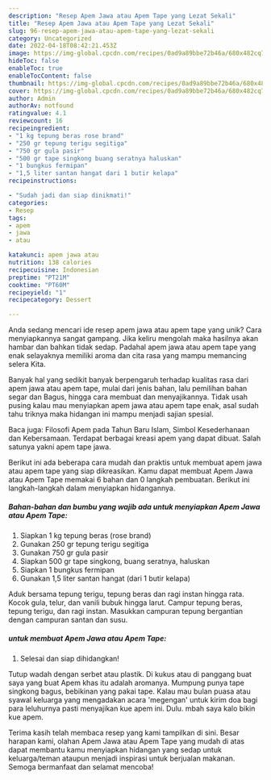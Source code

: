 ```yaml
---
description: "Resep Apem Jawa atau Apem Tape yang Lezat Sekali"
title: "Resep Apem Jawa atau Apem Tape yang Lezat Sekali"
slug: 96-resep-apem-jawa-atau-apem-tape-yang-lezat-sekali
category: Uncategorized
date: 2022-04-18T08:42:21.453Z
image: https://img-global.cpcdn.com/recipes/0ad9a89bbe72b46a/680x482cq70/apem-jawa-atau-apem-tape-foto-resep-utama.jpg
hideToc: false
enableToc: true
enableTocContent: false
thumbnail: https://img-global.cpcdn.com/recipes/0ad9a89bbe72b46a/680x482cq70/apem-jawa-atau-apem-tape-foto-resep-utama.jpg
cover: https://img-global.cpcdn.com/recipes/0ad9a89bbe72b46a/680x482cq70/apem-jawa-atau-apem-tape-foto-resep-utama.jpg
author: Admin
authorAv: notfound
ratingvalue: 4.1
reviewcount: 16
recipeingredient:
- "1 kg tepung beras rose brand"
- "250 gr tepung terigu segitiga"
- "750 gr gula pasir"
- "500 gr tape singkong buang seratnya haluskan"
- "1 bungkus fermipan"
- "1,5 liter santan hangat dari 1 butir kelapa"
recipeinstructions:

- "Sudah jadi dan siap dinikmati!"
categories:
- Resep
tags:
- apem
- jawa
- atau

katakunci: apem jawa atau 
nutrition: 138 calories
recipecuisine: Indonesian
preptime: "PT21M"
cooktime: "PT60M"
recipeyield: "1"
recipecategory: Dessert

---
```





Anda sedang mencari ide resep apem jawa atau apem tape yang unik? Cara menyiapkannya sangat gampang. Jika keliru mengolah maka hasilnya akan hambar dan bahkan tidak sedap. Padahal apem jawa atau apem tape yang enak selayaknya memiliki aroma dan cita rasa yang mampu memancing selera Kita.





Banyak hal yang sedikit banyak berpengaruh terhadap kualitas rasa dari apem jawa atau apem tape, mulai dari jenis bahan, lalu pemilihan bahan segar dan Bagus, hingga cara membuat dan menyajikannya. Tidak usah pusing kalau mau menyiapkan apem jawa atau apem tape enak,      asal sudah tahu triknya maka hidangan ini mampu menjadi sajian spesial.














Baca juga: Filosofi Apem pada Tahun Baru Islam, Simbol Kesederhanaan dan Kebersamaan. Terdapat berbagai kreasi apem yang dapat dibuat. Salah satunya yakni apem tape jawa.






Berikut ini ada beberapa cara mudah dan praktis untuk membuat apem jawa atau apem tape yang siap dikreasikan. Kamu dapat membuat Apem Jawa atau Apem Tape memakai 6 bahan dan 0 langkah pembuatan. Berikut ini langkah-langkah dalam menyiapkan hidangannya.

<!--inarticleads1-->

##### Bahan-bahan dan bumbu yang wajib ada untuk menyiapkan Apem Jawa atau Apem Tape:

1. Siapkan 1 kg tepung beras (rose brand)
1. Gunakan 250 gr tepung terigu segitiga
1. Gunakan 750 gr gula pasir
1. Siapkan 500 gr tape singkong, buang seratnya, haluskan
1. Siapkan 1 bungkus fermipan
1. Gunakan 1,5 liter santan hangat (dari 1 butir kelapa)


Aduk bersama tepung terigu, tepung beras dan ragi instan hingga rata. Kocok gula, telur, dan vanili bubuk hingga larut. Campur tepung beras, tepung terigu, dan ragi instan. Masukkan campuran tepung bergantian dengan campuran santan dan susu. 

<!--inarticleads2-->

#####  untuk membuat Apem Jawa atau Apem Tape:


1. Selesai dan siap dihidangkan!

Tutup wadah dengan serbet atau plastik. Di kukus atau di panggang buat saya yang buat Apem khas itu adalah aromanya. Mumpung punya tape singkong bagus, bebikinan yang pakai tape. Kalau mau bulan puasa atau syawal keluarga yang mengadakan acara &#39;megengan&#39; untuk kirim doa bagi para leluhurnya pasti menyajikan kue apem ini. Dulu. mbah saya kalo bikin kue apem. 

Terima kasih telah membaca resep yang kami tampilkan di sini. Besar harapan kami, olahan Apem Jawa atau Apem Tape yang mudah di atas dapat membantu kamu menyiapkan hidangan yang sedap untuk keluarga/teman ataupun menjadi inspirasi untuk berjualan makanan. Semoga bermanfaat dan selamat mencoba!

